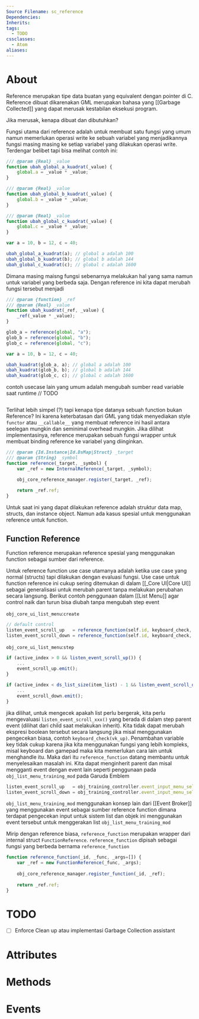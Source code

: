 ```yaml
---
Source Filename: sc_reference
Dependencies: 
Inherits: 
tags:
  - TODO
cssclasses:
  - Atom
aliases:
---
```

# About
Reference merupakan tipe data buatan yang equivalent dengan pointer di C. Reference dibuat dikarenakan GML merupakan bahasa yang [[Garbage Collected]] yang dapat merusak kestabilan eksekusi program. 

Jika merusak, kenapa dibuat dan dibutuhkan? 

Fungsi utama dari reference adalah untuk membuat satu fungsi yang umum namun memerlukan operasi write ke sebuah variabel yang menjadikannya fungsi masing masing ke setiap variabel yang dilakukan operasi write. Terdengar belibet tapi bisa melihat contoh ini:

```js
/// @param {Real} _value
function ubah_global_a_kuadrat(_value) {
	global.a = _value * _value;
}

/// @param {Real} _value
function ubah_global_b_kuadrat(_value) {
	global.b = _value * _value;
}

/// @param {Real} _value
function ubah_global_c_kuadrat(_value) {
	global.c = _value * _value;
}

var a = 10, b = 12, c = 40;

ubah_global_a_kuadrat(a); // global a adalah 100
ubah_global_b_kuadrat(b); // global b adalah 144
ubah_global_c_kuadrat(c); // global c adalah 1600
```

Dimana masing maisng fungsi sebenarnya melakukan hal yang sama namun untuk variabel yang berbeda saja. Dengan reference ini kita dapat merubah fungsi tersebut menjadi

```js
/// @param {function} _ref
/// @param {Real} _value
function ubah_kuadrat(_ref, _value) {
	_ref(_value * _value);
}

glob_a = reference(global, "a");
glob_b = reference(global, "b");
glob_c = reference(global, "c");

var a = 10, b = 12, c = 40;

ubah_kuadrat(glob_a, a); // global a adalah 100
ubah_kuadrat(glob_b, b); // global b adalah 144
ubah_kuadrat(glob_c, c); // global c adalah 1600
```

contoh usecase lain yang umum adalah mengubah sumber read variable saat runtime
// TODO

```js

```



Terlihat lebih simpel (?) tapi kenapa tipe datanya sebuah function bukan Reference? Ini karena keterbatasan dari GML yang tidak menyediakan style `functor` atau `__callable__` yang membuat reference ini hasil antara seelegan mungkin dan seminimal overhead mungkin. Jika dilihat implementasinya, reference merupakan sebuah fungsi wrapper untuk membuat binding reference ke variabel yang diinginkan.

```js
/// @param {Id.Instance|Id.DsMap|Struct} _target
/// @param {String} _symbol
function reference(_target, _symbol) {
	var _ref = new InternalReference(_target, _symbol);

	obj_core_reference_manager.register(_target, _ref);
	
    return _ref.ref;
}
```

Untuk saat ini yang dapat dilakukan reference adalah struktur data map, structs, dan instance object. Namun ada kasus spesial untuk menggunakan reference untuk function. 
## Function Reference
Function reference merupakan reference spesial yang menggunakan function sebagai sumber dari reference.

Untuk reference function use case utamanya adalah ketika use case yang normal (structs) tapi dilakukan dengan evaluasi fungsi. Use case untuk function reference ini cukup sering ditemukan di dalam [[_Core UI|Core UI]] sebagai generalisasi untuk merubah parent tanpa melakukan perubahan secara langsung. Berikut contoh penggunaan dalam [[List Menu]] agar control naik dan turun bisa diubah tanpa mengubah step event

`obj_core_ui_list_menu`:`create`
```js
// default control
listen_event_scroll_up   = reference_function(self.id, keyboard_check, [vk_up]);
listen_event_scroll_down = reference_function(self.id, keyboard_check, [vk_down]);
```
`obj_core_ui_list_menu`:`step`
```js
if (active_index > 0 && listen_event_scroll_up()) {
	...
	event_scroll_up.emit();
}

if (active_index < ds_list_size(item_list) - 1 && listen_event_scroll_down()) {
	...
	event_scroll_down.emit();
}
```

jika dilihat, untuk mengecek apakah list perlu bergerak, kita perlu mengevaluasi `listen_event_scroll_xxx()` yang berada di dalam step parent event (dilihat dari child saat melakukan inherit). Kita tidak dapat merubah ekspresi boolean tersebut secara langsung jika misal menggunakan pengecekan biasa, contoh `keyboard_check(vk_up)`. Penambahan variable key tidak cukup karena jika kita menggunakan fungsi yang lebih kompleks, misal keyboard dan gamepad maka kita memerlukan cara lain untuk menghandle itu. Maka dari itu `reference_function` datang membantu untuk menyelesaikan masalah ini. Kita dapat menginherit parent dan misal mengganti event dengan event lain seperti penggunaan pada `obj_list_menu_training_mod` pada Garuda Emblem
```js
listen_event_scroll_up   = obj_training_controller.event_input_menu_select_up.subscribe_as_reference();
listen_event_scroll_down = obj_training_controller.event_input_menu_select_down.subscribe_as_reference();
```

`obj_list_menu_training_mod` menggunakan konsep lain dari [[Event Broker]] yang menggunakan event sebagai sumber reference function dimana terdapat pengecekan input untuk sistem list dan objek ini menggunakan event tersebut untuk menggerakan list `obj_list_menu_training_mod` 

Mirip dengan reference biasa, `reference_function` merupakan wrapper dari internal struct `FunctionReference`. `reference_function` dipisah sebagai fungsi yang berbeda bernama `reference_function` 

```js
function reference_function(_id, _func, _args=[]) {
	var _ref = new FunctionReference(_func, _args);
	
	obj_core_reference_manager.register_function(_id, _ref);
	
	return _ref.ref;
}
```

# TODO
- [ ] Enforce Clean up atau implementasi Garbage Collection assistant 
# Attributes

# Methods

# Events